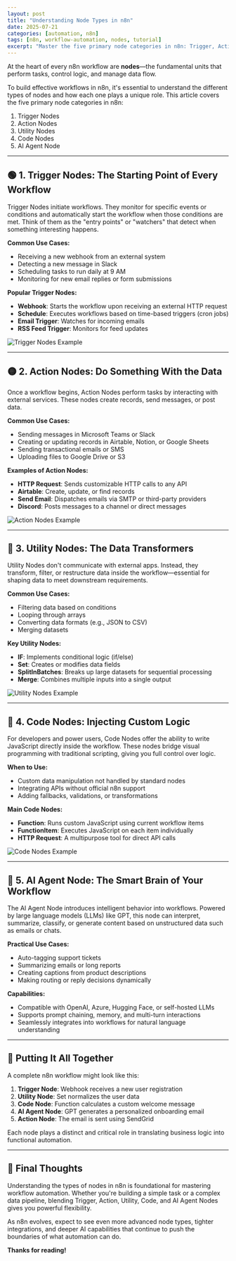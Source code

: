 ```yaml
---
layout: post
title: "Understanding Node Types in n8n"
date: 2025-07-21
categories: [automation, n8n]
tags: [n8n, workflow-automation, nodes, tutorial]
excerpt: "Master the five primary node categories in n8n: Trigger, Action, Utility, Code, and AI Agent nodes. Learn how each type plays a unique role in building effective workflows."
---
```


At the heart of every n8n workflow are **nodes**—the fundamental units that perform tasks, control logic, and manage data flow.

To build effective workflows in n8n, it's essential to understand the different types of nodes and how each one plays a unique role. This article covers the five primary node categories in n8n:

1. Trigger Nodes  
2. Action Nodes  
3. Utility Nodes  
4. Code Nodes  
5. AI Agent Node  

---

## 🟢 1. Trigger Nodes: The Starting Point of Every Workflow

Trigger Nodes initiate workflows. They monitor for specific events or conditions and automatically start the workflow when those conditions are met. Think of them as the "entry points" or "watchers" that detect when something interesting happens.

**Common Use Cases:**

- Receiving a new webhook from an external system  
- Detecting a new message in Slack  
- Scheduling tasks to run daily at 9 AM  
- Monitoring for new email replies or form submissions  

**Popular Trigger Nodes:**

- **Webhook**: Starts the workflow upon receiving an external HTTP request  
- **Schedule**: Executes workflows based on time-based triggers (cron jobs)  
- **Email Trigger**: Watches for incoming emails  
- **RSS Feed Trigger**: Monitors for feed updates  

![Trigger Nodes Example](/assets/images/n8n-nodes/2.png)

---

## 🟡 2. Action Nodes: Do Something With the Data

Once a workflow begins, Action Nodes perform tasks by interacting with external services. These nodes create records, send messages, or post data.

**Common Use Cases:**

- Sending messages in Microsoft Teams or Slack  
- Creating or updating records in Airtable, Notion, or Google Sheets  
- Sending transactional emails or SMS  
- Uploading files to Google Drive or S3  

**Examples of Action Nodes:**

- **HTTP Request**: Sends customizable HTTP calls to any API  
- **Airtable**: Create, update, or find records  
- **Send Email**: Dispatches emails via SMTP or third-party providers  
- **Discord**: Posts messages to a channel or direct messages  

![Action Nodes Example](/assets/images/n8n-nodes/3.png)

---

## 🔧 3. Utility Nodes: The Data Transformers

Utility Nodes don't communicate with external apps. Instead, they transform, filter, or restructure data inside the workflow—essential for shaping data to meet downstream requirements.

**Common Use Cases:**

- Filtering data based on conditions  
- Looping through arrays  
- Converting data formats (e.g., JSON to CSV)  
- Merging datasets  

**Key Utility Nodes:**

- **IF**: Implements conditional logic (if/else)  
- **Set**: Creates or modifies data fields  
- **SplitInBatches**: Breaks up large datasets for sequential processing  
- **Merge**: Combines multiple inputs into a single output  

![Utility Nodes Example](/assets/images/n8n-nodes/4.png)

---

## 🧠 4. Code Nodes: Injecting Custom Logic

For developers and power users, Code Nodes offer the ability to write JavaScript directly inside the workflow. These nodes bridge visual programming with traditional scripting, giving you full control over logic.

**When to Use:**

- Custom data manipulation not handled by standard nodes  
- Integrating APIs without official n8n support  
- Adding fallbacks, validations, or transformations  

**Main Code Nodes:**

- **Function**: Runs custom JavaScript using current workflow items  
- **FunctionItem**: Executes JavaScript on each item individually  
- **HTTP Request**: A multipurpose tool for direct API calls  

![Code Nodes Example](/assets/images/n8n-nodes/5.png)

---

## 🤖 5. AI Agent Node: The Smart Brain of Your Workflow

The AI Agent Node introduces intelligent behavior into workflows. Powered by large language models (LLMs) like GPT, this node can interpret, summarize, classify, or generate content based on unstructured data such as emails or chats.

**Practical Use Cases:**

- Auto-tagging support tickets  
- Summarizing emails or long reports  
- Creating captions from product descriptions  
- Making routing or reply decisions dynamically  

**Capabilities:**

- Compatible with OpenAI, Azure, Hugging Face, or self-hosted LLMs  
- Supports prompt chaining, memory, and multi-turn interactions  
- Seamlessly integrates into workflows for natural language understanding  

---

## 🧩 Putting It All Together

A complete n8n workflow might look like this:

1. **Trigger Node**: Webhook receives a new user registration  
2. **Utility Node**: Set normalizes the user data  
3. **Code Node**: Function calculates a custom welcome message  
4. **AI Agent Node**: GPT generates a personalized onboarding email  
5. **Action Node**: The email is sent using SendGrid  

Each node plays a distinct and critical role in translating business logic into functional automation.

---

## 🎯 Final Thoughts

Understanding the types of nodes in n8n is foundational for mastering workflow automation. Whether you're building a simple task or a complex data pipeline, blending Trigger, Action, Utility, Code, and AI Agent Nodes gives you powerful flexibility.

As n8n evolves, expect to see even more advanced node types, tighter integrations, and deeper AI capabilities that continue to push the boundaries of what automation can do.

**Thanks for reading!**
